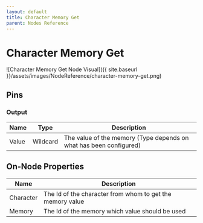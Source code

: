 ```yaml
---
layout: default
title: Character Memory Get
parent: Nodes Reference
---
```

# Character Memory Get

![Character Memory Get Node Visual]({{ site.baseurl }}/assets/images/NodeReference/character-memory-get.png)

## Pins

### Output

| Name | Type | Description |
| --- | --- | --- |
| Value | Wildcard | The value of the memory (Type depends on what has been configured) |

## On-Node Properties

| Name | Description |
| --- | --- |
| Character | The Id of the character from whom to get the memory value |
| Memory | The Id of the memory which value should be used |